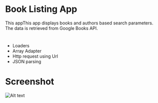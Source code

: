 # Book Listing App

This appThis app displays books and authors based search parameters.
The data is retrieved from Google Books API.

#

  *  Loaders                            
  *  Array Adapter                      
  *  Http request using Url
  *  JSON parsing
  
  
# Screenshot
  
  
  
  
  
  ![Alt text](http://i.imgur.com/hoqPmpt.png)
